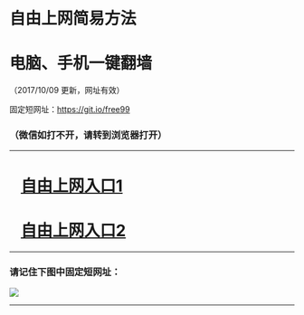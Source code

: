 ﻿# 自由上网简易方法

# 电脑、手机一键翻墙

（2017/10/09 更新，网址有效）

固定短网址：https://git.io/free99

### （微信如打不开，请转到浏览器打开）


***





# &nbsp;&nbsp; <a href="http://ft151707036.fwq-tz-1001.info/fwqtz01.html?t=1009001248 " target="_blank">自由上网入口1</a>
# &nbsp;&nbsp; <a href="http://ft10853565.fwq-tz-1002.info/fwqtz02.html?t=10090014047 " target="_blank">自由上网入口2</a>
***

### 请记住下图中固定短网址：

<img src="https://s3-us-west-2.amazonaws.com/fwq-1001/yjfq-20170905okok.png" /> 


***

